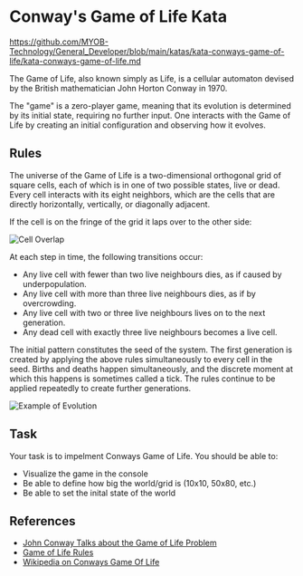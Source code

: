 # Conway's Game of Life Kata

https://github.com/MYOB-Technology/General_Developer/blob/main/katas/kata-conways-game-of-life/kata-conways-game-of-life.md

The Game of Life, also known simply as Life, is a cellular automaton devised by the British mathematician John Horton Conway in 1970.

The "game" is a zero-player game, meaning that its evolution is determined by its initial state, requiring no further input. One interacts with the Game of Life by creating an initial configuration and observing how it evolves.

## Rules  

The universe of the Game of Life is a two-dimensional orthogonal grid of square cells, each of which is in one of two possible states, live or dead. Every cell interacts with its eight neighbors, which are the cells that are directly horizontally, vertically, or diagonally adjacent. 

If the cell is on the fringe of the grid it laps over to the other side:  

![Cell Overlap](https://github.com/MYOB-Technology/General_Developer/blob/master/katas/kata-conways-game-of-life/cell-overlap.png)  

At each step in time, the following transitions occur:

* Any live cell with fewer than two live neighbours dies, as if caused by underpopulation.  
* Any live cell with more than three live neighbours dies, as if by overcrowding.  
* Any live cell with two or three live neighbours lives on to the next generation.  
* Any dead cell with exactly three live neighbours becomes a live cell.  

The initial pattern constitutes the seed of the system. The first generation is created by applying the above rules simultaneously to every cell in the seed. Births and deaths happen simultaneously, and the discrete moment at which this happens is sometimes called a tick. The rules continue to be applied repeatedly to create further generations.  

![Example of Evolution](https://github.com/MYOB-Technology/General_Developer/blob/master/katas/kata-conways-game-of-life/Game_of_life_toad.gif)  

## Task

Your task is to impelment Conways Game of Life. You should be able to:

* Visualize the game in the console
* Be able to define how big the world/grid is (10x10, 50x80, etc.)
* Be able to set the inital state of the world  

## References

* [John Conway Talks about the Game of Life Problem](https://youtu.be/FdMzngWchDk)  
* [Game of Life Rules](https://github.com/marcoemrich/game-of-life-rules/blob/master/gol_rules.pdf)  
* [Wikipedia on Conways Game Of Life](https://en.wikipedia.org/wiki/Conway%27s_Game_of_Life)  